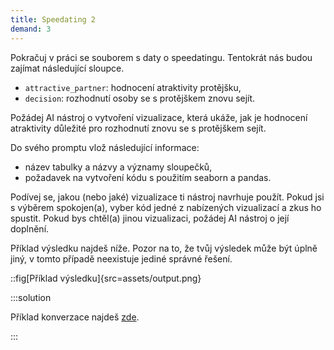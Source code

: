 ```yaml
---
title: Speedating 2
demand: 3
---
```


Pokračuj v práci se souborem s daty o speedatingu. Tentokrát nás budou zajímat následující sloupce.

- `attractive_partner`: hodnocení atraktivity protějšku,
- `decision`: rozhodnutí osoby se s protějškem znovu sejít.

Požádej AI nástroj o vytvoření vizualizace, která ukáže, jak je hodnocení atraktivity důležité pro rozhodnutí znovu se s protějškem sejít.

Do svého promptu vlož následující informace:

- název tabulky a názvy a významy sloupečků,
- požadavek na vytvoření kódu s použitím seaborn a pandas.

Podívej se, jakou (nebo jaké) vizualizace ti nástroj navrhuje použít. Pokud jsi s výběrem spokojen(a), vyber kód jedné z nabízených vizualizací a zkus ho spustit. Pokud bys chtěl(a) jinou vizualizaci, požádej AI nástroj o její doplnění.

Příklad výsledku najdeš níže. Pozor na to, že tvůj výsledek může být úplně jiný, v tomto případě neexistuje jediné správné řešení.

::fig[Příklad výsledku]{src=assets/output.png}

:::solution

Příklad konverzace najdeš [zde](https://chatgpt.com/share/674e9e88-bf5c-800d-802f-53e2f3e0af9d).

:::
